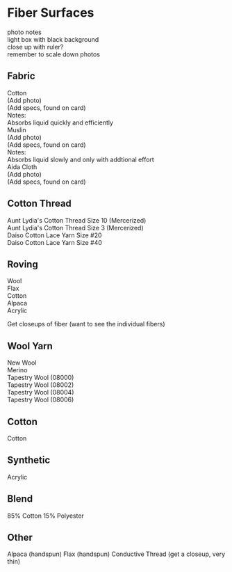 # Fiber Surfaces

photo notes  
light box with black background  
close up with ruler?  
remember to scale down photos

## Fabric
Cotton  
(Add photo)  
(Add specs, found on card)  
Notes:  
Absorbs liquid quickly and efficiently  
Muslin  
(Add photo)  
(Add specs, found on card)  
Notes:  
Absorbs liquid slowly and only with addtional effort  
Aida Cloth  
(Add photo)  
(Add specs, found on card)  

## Cotton Thread
Aunt Lydia's Cotton Thread Size 10 (Mercerized)  
Aunt Lydia's Cotton Thread Size 3 (Mercerized)  
Daiso Cotton Lace Yarn Size #20  
Daiso Cotton Lace Yarn Size #40  

## Roving
Wool  
Flax  
Cotton  
Alpaca  
Acrylic  

Get closeups of fiber (want to see the individual fibers)  

## Wool Yarn
New Wool  
Merino  
Tapestry Wool (08000)  
Tapestry Wool (08002)  
Tapestry Wool (08004)  
Tapestry Wool (08006)  

## Cotton
Cotton

## Synthetic
Acrylic

## Blend
85% Cotton 15% Polyester

## Other
Alpaca (handspun)
Flax (handspun)
Conductive Thread (get a closeup, very thin)
